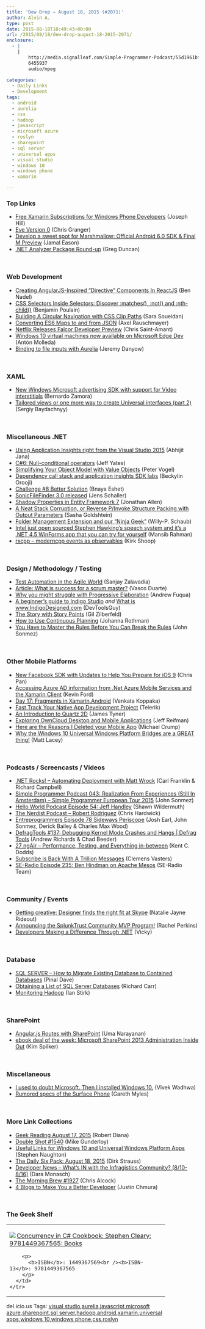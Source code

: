 ```yaml
---
title: 'Dew Drop – August 18, 2015 (#2071)'
author: Alvin A.
type: post
date: 2015-08-18T10:49:43+00:00
url: /2015/08/18/dew-drop-august-18-2015-2071/
enclosure:
  - |
    |
        http://media.signalleaf.com/Simple-Programmer-Podcast/55d1961bfcb4060300a5fc36/rss/SimpleProgrammer-043.mp3
        6455937
        audio/mpeg
        
categories:
  - Daily Links
  - Development
tags:
  - android
  - aurelia
  - css
  - hadoop
  - javascript
  - microsoft azure
  - roslyn
  - sharepoint
  - sql server
  - universal apps
  - visual studio
  - windows 10
  - windows phone
  - xamarin

---
```

### <a name="top"></a>Top Links

  * <a href="https://blog.xamarin.com/free-xamarin-subscriptions-for-windows-phone-developers/" target="_blank">Free Xamarin Subscriptions for Windows Phone Developers</a> (Joseph Hill)
  * <a href="http://feedproxy.google.com/~r/ChrisGranger/~3/d2A7Pek6elA/" target="_blank">Eve Version 0</a> (Chris Granger)
  * <a href="http://feedproxy.google.com/~r/blogspot/hsDu/~3/Kmn_FlGvLKk/m-developer-preview-3-final-sdk.html" target="_blank">Develop a sweet spot for Marshmallow: Official Android 6.0 SDK & Final M Preview</a> (Jamal Eason)
  * <a href="https://channel9.msdn.com/coding4fun/blog/NET-Analyzer-Package-Round-up" target="_blank">.NET Analyzer Package Round-up</a> (Greg Duncan)

&nbsp;

### <a name="web"></a>Web Development

  * <a href="http://www.bennadel.com/blog/2890-creating-angularjs-inspired-directive-components-in-reactjs.htm" target="_blank">Creating AngularJS-Inspired &#8220;Directive&#8221; Components In ReactJS</a> (Ben Nadel)
  * <a href="https://www.webkit.org/blog/3615/css-selectors-inside-selectors-discover-matches-not-and-nth-child/" target="_blank">CSS Selectors Inside Selectors: Discover :matches(), :not() and :nth-child()</a> (Benjamin Poulain)
  * <a href="https://css-tricks.com/building-a-circular-navigation-with-css-clip-paths/" target="_blank">Building A Circular Navigation with CSS Clip Paths</a> (Sara Soueidan)
  * <a href="http://feedproxy.google.com/~r/2ality/~3/knQ4KC5QHCk/es6-map-json.html" target="_blank">Converting ES6 Maps to and from JSON</a> (Axel Rauschmayer)
  * <a href="http://techblog.netflix.com/2015/08/falcor-developer-preview.html" target="_blank">Netflix Releases Falcor Developer Preview</a> (Chris Saint-Amant)
  * <a href="https://blogs.windows.com/msedgedev/2015/08/17/windows-10-virtual-machines-now-available-on-microsoft-edge-dev/" target="_blank">Windows 10 virtual machines now available on Microsoft Edge Dev</a> (Antón Molleda)
  * <a href="http://www.danyow.net/binding-to-file-inputs-with-aurelia/" target="_blank">Binding to file inputs with Aurelia</a> (Jeremy Danyow)

&nbsp;

### <a name="silverlight"></a>XAML

  * <a href="http://blogs.windows.com/buildingapps/2015/08/17/new-windows-microsoft-advertising-sdk-with-support-for-video-interstitials/" target="_blank">New Windows Microsoft advertising SDK with support for Video interstitials</a> (Bernardo Zamora)
  * <a href="http://feedproxy.google.com/~r/CanDevs/~3/HjjjHzC8FWQ/tailored-views-or-one-more-way-to-create-universal-interfaces-part-2.aspx" target="_blank">Tailored views or one more way to create Universal interfaces (part 2)</a> (Sergiy Baydachnyy)

&nbsp;

### <a name="dotnet"></a>Miscellaneous .NET

  * <a href="http://dailydotnettips.com/2015/08/17/using-application-insights-right-from-the-visual-studio-2015/" target="_blank">Using Application Insights right from the Visual Studio 2015</a> (Abhijit Jana)
  * <a href="http://feedproxy.google.com/~r/SomewhatAbstract/~3/EmMw5tBPwNE/" target="_blank">C#6: Null-conditional operators</a> (Jeff Yates)
  * <a href="https://visualstudiomagazine.com/articles/2015/08/01/simplifying-your-object-model.aspx" target="_blank">Simplifying Your Object Model with Value Objects</a> (Peter Vogel)
  * <a href="http://azure.microsoft.com/blog/2015/08/17/dependency-call-stack-and-application-insights-sdk-labs/" target="_blank">Dependency call stack and application insights SDK labs</a> (Beckylin Orooji)
  * <a href="http://blogs.microsoft.co.il/bnaya/2015/08/17/challenge-8-better-solution/" target="_blank">Challenge #8 Better Solution</a> (Bnaya Eshet)
  * <a href="http://feedproxy.google.com/~r/JensSchaller/~3/dxdHodlTTlo/" target="_blank">SonicFileFinder 3.0 released</a> (Jens Schaller)
  * <a href="http://www.infoq.com/news/2015/08/Shadow-Properties?utm_campaign=infoq_content&utm_source=infoq&utm_medium=feed&utm_term=global" target="_blank">Shadow Properties in Entity Framework 7</a> (Jonathan Allen)
  * <a href="http://feedproxy.google.com/~r/sashag/~3/2CTs5J5Mzh4/" target="_blank">A Neat Stack Corruption, or Reverse P/Invoke Structure Packing with Output Parameters</a> (Sasha Goldshtein)
  * <a href="http://blogs.msdn.com/b/visualstudioalmrangers/archive/2015/08/17/folder-management-extension-and-our-ninja-geek.aspx" target="_blank">Folder Management Extension and our “Ninja Geek”</a> (Willy-P. Schaub)
  * <a href="http://blogs.msdn.com/b/cdndevs/archive/2015/08/14/intel-just-open-sourced-stephen-hawking-s-speech-system-and-it-s-a-net-4-5-winforms-app.aspx" target="_blank">Intel just open sourced Stephen Hawking’s speech system and it’s a .NET 4.5 WinForms app that you can try for yourself</a> (Mansib Rahman)
  * <a href="http://kirkshoop.github.io/async/rxcpp/c++/2015/08/04/rxcpp_-_moderncpp_events_as_observables.html" target="_blank">rxcpp &#8211; moderncpp events as observables</a> (Kirk Shoop)

&nbsp;

### <a name="design"></a>Design / Methodology / Testing

  * <a href="http://www.stickyminds.com/article/test-automation-agile-world" target="_blank">Test Automation in the Agile World</a> (Sanjay Zalavadia)
  * <a href="http://www.infoq.com/articles/scrum-master-success?utm_campaign=infoq_content&utm_source=infoq&utm_medium=feed&utm_term=global" target="_blank">Article: What is success for a scrum master?</a> (Vasco Duarte)
  * <a href="http://feedproxy.google.com/~r/LeadingAgile/~3/C5wiFFP_e8c/" target="_blank">Why you might struggle with Progressive Elaboration</a> (Andrew Fuqua)
  * <a href="http://www.infragistics.com/community/blogs/devtoolsguy/archive/2015/08/17/a-beginner-s-guide-to-indigo-studio.aspx" target="_blank">A beginner’s guide to Indigo Studio</a> _and_ <a href="http://www.infragistics.com/community/blogs/devtoolsguy/archive/2015/08/18/what-is-www-indigodesigned-com.aspx" target="_blank">What is www.IndigoDesigned.com</a> (DevToolsGuy)
  * <a href="http://feedproxy.google.com/~r/gilzilberfeld/~3/RAaUu0M_IbU/the-story-with-story-points-2.html" target="_blank">The Story with Story Points</a> (Gil Zilberfeld)
  * <a href="http://feedproxy.google.com/~r/ManagingProductDevelopment/~3/FOdKcnuRRnY/" target="_blank">How to Use Continuous Planning</a> (Johanna Rothman)
  * <a href="http://simpleprogrammer.com/2015/08/17/you-have-to-master-the-rules-before-you-can-break-the-rules/" target="_blank">You Have to Master the Rules Before You Can Break the Rules</a> (John Sonmez)

&nbsp;

### <a name="mobile"></a>Other Mobile Platforms

  * <a href="https://developers.facebook.com/blog/post/2015/08/17/SDK-for-iOS9/" target="_blank">New Facebook SDK with Updates to Help You Prepare for iOS 9</a> (Chris Pan)
  * <a href="http://windingroadway.blogspot.com/2015/08/accessing-azure-ad-information-from-net.html" target="_blank">Accessing Azure AD information from .Net Azure Mobile Services and the Xamarin Client</a> (Kevin Ford)
  * <a href="http://blog.falafel.com/31-days-of-xamarin-android-day-17-fragments-in-xamarin-android/" target="_blank">Day 17: Fragments in Xamarin.Android</a> (Venkata Koppaka)
  * <a href="http://tracking.feedpress.it/link/10810/1639048" target="_blank">Fast Track Your Native App Development Project</a> (Telerik)
  * <a href="http://code.tutsplus.com/tutorials/an-introduction-to-quartz-2d--cms-24267" target="_blank">An Introduction to Quartz 2D</a> (James Tyner)
  * <a href="http://code.tutsplus.com/tutorials/exploring-owncloud-desktop-and-mobile-applications--cms-23513" target="_blank">Exploring OwnCloud Desktop and Mobile Applications</a> (Jeff Reifman)
  * <a href="http://developer.telerik.com/featured/here-are-the-reasons-i-deleted-your-mobile-app/" target="_blank">Here are the Reasons I Deleted your Mobile App</a> (Michael Crump)
  * <a href="http://feedproxy.google.com/~r/MattLacey/~3/fLK3oGSFixM/why-windows-10-universal-windows.html" target="_blank">Why the Windows 10 Universal Windows Platform Bridges are a GREAT thing!</a> (Matt Lacey)

&nbsp;

### <a name="podcasts"></a>Podcasts / Screencasts / Videos

  * <a href="http://www.dotnetrocks.com/default.aspx?ShowNum=1179" target="_blank">.NET Rocks! &#8211; Automating Deployment with Matt Wrock</a> (Carl Franklin & Richard Campbell)
  * <a href="http://media.signalleaf.com/Simple-Programmer-Podcast/55d1961bfcb4060300a5fc36/rss/SimpleProgrammer-043.mp3" target="_blank">Simple Programmer Podcast 043: Realization From Experiences (Still In Amsterdam) &#8211; Simple Programmer European Tour 2015</a> (John Sonmez)
  * <a href="http://hwpod.libsyn.com/episode-54-jeff-handley" target="_blank">Hello World Podcast Episode 54: Jeff Handley</a> (Shawn Wildermuth)
  * <a href="http://nerdist.libsyn.com/robert-rodriguez" target="_blank">The Nerdist Podcast &#8211; Robert Rodriguez</a> (Chris Hardwick)
  * <a href="http://entreprogrammers.libsyn.com/episode-78-sideways-periscope" target="_blank">Entreprogrammers Episode 78 Sideways Periscope</a> (Josh Earl, John Sonmez, Derick Bailey & Charles Max Wood)
  * <a href="https://channel9.msdn.com/Shows/Defrag-Tools/DefragTools-137-Debugging-kernel-mode-dumps" target="_blank">DefragTools #137: Debugging Kernel Mode Crashes and Hangs | Defrag Tools</a> (Andrew Richards & Chad Beeder)
  * <a href="http://audio.angular-air.com/e/27-ngair-performance-testing-and-everything-in-between/" target="_blank">27 ngAir &#8211; Performance, Testing, and Everything in-between</a> (Kent C. Dodds)
  * <a href="https://channel9.msdn.com/Blogs/Subscribe/Subscribe-is-Back-With-A-Trillion-Messages" target="_blank">Subscribe is Back With A Trillion Messages</a> (Clemens Vasters)
  * <a href="http://feedproxy.google.com/~r/se-radio/~3/voXrRhP7zWc/" target="_blank">SE-Radio Episode 235: Ben Hindman on Apache Mesos</a> (SE-Radio Team)

&nbsp;

### <a name="events"></a>Community / Events

  * <a href="http://feeds.microsoftjobsblog.com/~r/MicrosoftJobsBlog/~3/8fW8n6CmlBU/" target="_blank">Getting creative: Designer finds the right fit at Skype</a> (Natalie Jayne Rideout)
  * <a href="http://blogs.splunk.com/2015/08/17/announcing-the-splunktrust-community-mvp-program/" target="_blank">Announcing the SplunkTrust Community MVP Program!</a> (Rachel Perkins)
  * <a href="http://blog.ncover.com/developers-making-difference-net/" target="_blank">Developers Making a Difference Through .NET</a> (Vicky)

&nbsp;

### <a name="sql"></a>Database

  * <a href="http://blog.sqlauthority.com/2015/08/18/sql-server-how-to-migrate-existing-database-to-contained-databases/" target="_blank">SQL SERVER – How to Migrate Existing Database to Contained Databases</a> (Pinal Dave)
  * <a href="http://feedproxy.google.com/~r/BlackwaspLatestAdditions/~3/nT348L7oYms/RSSLanding.aspx" target="_blank">Obtaining a List of SQL Server Databases</a> (Richard Carr)
  * <a href="http://www.i-programmer.info/bookreviews/218-data-science/8897-monitoring-hadoop.html" target="_blank">Monitoring Hadoop</a> (Ian Stirk)

&nbsp;

### <a name="sp"></a>SharePoint

  * <a href="http://www.developer.com/mgmt/angular.js-routes-with-sharepoint.html" target="_blank">Angular.js Routes with SharePoint</a> (Uma Narayanan)
  * <a href="http://blogs.msdn.com/b/microsoft_press/archive/2015/08/17/ebook-deal-of-the-week-microsoft-sharepoint-2013-administration-inside-out.aspx" target="_blank">ebook deal of the week: Microsoft SharePoint 2013 Administration Inside Out</a> (Kim Spilker)

&nbsp;

### <a name="misc"></a>Miscellaneous

  * <a href="http://www.washingtonpost.com/news/innovations/wp/2015/08/17/i-used-to-doubt-microsoft-then-i-installed-windows-10/" target="_blank">I used to doubt Microsoft. Then I installed Windows 10.</a> (Vivek Wadhwa)
  * <a href="http://www.tracyandmatt.co.uk/rumoured-specs-surface-phone/" target="_blank">Rumored specs of the Surface Phone</a> (Gareth Myles)

&nbsp;

### <a name="links"></a>More Link Collections

  * <a href="http://feeds.regulargeek.com/~r/RegularGeek/~3/Jy90t_anEZ4/" target="_blank">Geek Reading August 17, 2015</a> (Robert Diana)
  * <a href="http://afreshcup.com/home/2015/8/17/double-shot-1540.html" target="_blank">Double Shot #1540</a> (Mike Gunderloy)
  * <a href="http://feedproxy.google.com/~r/notaclue/IYRx/~3/b7DPDs1iIko/useful-links-for-windows-10-and.html" target="_blank">Useful Links for Windows 10 and Universal Windows Platform Apps</a> (Stephen Naughton)
  * <a href="http://www.dirkstrauss.com/the-daily-six-pack/edge-browser-web-note" target="_blank">The Daily Six Pack: August 18, 2015</a> (Dirk Strauss)
  * <a href="http://www.infragistics.com/community/blogs/d-coding/archive/2015/08/17/developer-news-what-39-s-in-with-the-infragistics-community-8-10-8-16.aspx" target="_blank">Developer News &#8211; What&#8217;s IN with the Infragistics Community? (8/10-8/16)</a> (Dara Monasch)
  * <a href="http://feedproxy.google.com/~r/ReflectivePerspective/~3/n8oJNWeKGaI/" target="_blank">The Morning Brew #1927</a> (Chris Alcock)
  * <a href="http://justinchmura.com/2015/08/07/4-blogs-to-make-you-a-better-developer/" target="_blank">4 Blogs to Make You a Better Developer</a> (Justin Chmura)

&nbsp;

### <a name="shelf"></a>The Geek Shelf

<div id="scid:7dc1bd33-94bd-46fd-a20b-0131235bcd47:f87c9822-4bf6-46ce-8bd2-89e4ceb442e1" class="wlWriterEditableSmartContent" style="float: none; padding-bottom: 0px; padding-top: 0px; padding-left: 0px; margin: 0px; display: inline; padding-right: 0px">
  <table cellspacing="0" cellpadding="2" width="400" border="0" unselectable="on">
    <tr>
      <td valign="top" width="400">
        <p>
          <a title="Concurrency in C# Cookbook: Stephen Cleary: 9781449367565: Books" href="http://www.amazon.com/exec/obidos/ASIN/1449367569/amazin-20"><img data-recalc-dims="1" decoding="async" src="https://i0.wp.com/images.amazon.com/images/P/1449367569.01.MZZZZZZZ.jpg?w=660" border="0" align="left" style="float:left" />Concurrency in C# Cookbook: Stephen Cleary: 9781449367565: Books</a>
        </p>
        
        <p>
          <b>ISBN</b>: 1449367569<br /><b>ISBN-13</b>: 9781449367565
        </p>
      </td>
    </tr>
  </table>
</div>

<div id="scid:0767317B-992E-4b12-91E0-4F059A8CECA8:25a89ada-d412-455e-ae13-79818f9120db" class="wlWriterEditableSmartContent" style="float: none; padding-bottom: 0px; padding-top: 0px; padding-left: 0px; margin: 0px; display: inline; padding-right: 0px">
  del.icio.us Tags: <a href="http://del.icio.us/popular/visual+studio" rel="tag">visual studio</a>,<a href="http://del.icio.us/popular/aurelia" rel="tag">aurelia</a>,<a href="http://del.icio.us/popular/javascript" rel="tag">javascript</a>,<a href="http://del.icio.us/popular/microsoft+azure" rel="tag">microsoft azure</a>,<a href="http://del.icio.us/popular/sharepoint" rel="tag">sharepoint</a>,<a href="http://del.icio.us/popular/sql+server" rel="tag">sql server</a>,<a href="http://del.icio.us/popular/hadoop" rel="tag">hadoop</a>,<a href="http://del.icio.us/popular/android" rel="tag">android</a>,<a href="http://del.icio.us/popular/xamarin" rel="tag">xamarin</a>,<a href="http://del.icio.us/popular/universal+apps" rel="tag">universal apps</a>,<a href="http://del.icio.us/popular/windows+10" rel="tag">windows 10</a>,<a href="http://del.icio.us/popular/windows+phone" rel="tag">windows phone</a>,<a href="http://del.icio.us/popular/css" rel="tag">css</a>,<a href="http://del.icio.us/popular/roslyn" rel="tag">roslyn</a>
</div>
